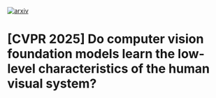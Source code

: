 [![arxiv](https://img.shields.io/badge/arXiv-000000?style=for-the-badge&logo=arxiv)](https://arxiv.org/abs/2502.20256)
# [CVPR 2025] Do computer vision foundation models learn the low-level characteristics of the human visual system?
